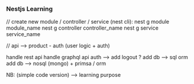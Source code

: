 ### Nestjs Learning

// create new module / controller / service (nest cli):
nest g module module_name
nest g controller controller_name 
nest g service service_name


// api --> product - auth (user logic + auth)


handle rest api
handle graphql api
auth --> add logout ? 
add db --> sql orm
add db --> nosql (mongo) + primsa / orm

NB: (simple code version) --> learning purpose
